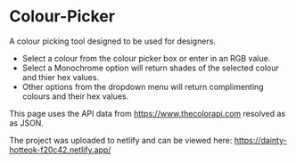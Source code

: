 # Colour-Picker

A colour picking tool designed to be used for designers. 

- Select a colour from the colour picker box or enter in an RGB value. 
- Select a Monochrome option will return shades of the selected colour and thier hex values. 
- Other options from the dropdown menu will return complimenting colours and their hex values.

This page uses the API data from https://www.thecolorapi.com resolved as as JSON.

The project was uploaded to netlify and can be viewed here:
https://dainty-hotteok-f20c42.netlify.app/

